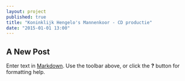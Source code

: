 ```yaml
---
layout: project
published: true
title: "Koninklijk Hengelo's Mannenkoor - CD productie"
date: "2015-01-01 13:00"
---
```


## A New Post

Enter text in [Markdown](http://daringfireball.net/projects/markdown/). Use the toolbar above, or click the **?** button for formatting help.
